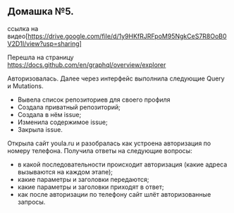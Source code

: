 ## Домашка №5.

ссылка на видео[https://drive.google.com/file/d/1y9HKfRJRFpoM95NgkCeS7R8OoB0V2D1I/view?usp=sharing]

Перешла на страницу https://docs.github.com/en/graphql/overview/explorer

Авторизовалась. Далее через интерфейс выполнила следующие Query и Mutations.

- Вывела список репозиториев для своего профиля
- Создала приватный репозиторий;
- Создала в нём issue;
- Изменила содержимое issue;
- Закрыла issue.

Открыла сайт youla.ru и разобралась как устроена авторизация по номеру телефона.
Получила ответы на следующие вопросы:
- в какой последовательности происходит авторизация (какие адреса вызываются на каждом этапе);
- какие параметры и заголовки передаются;
- какие параметры и заголовки приходят в ответ;
- как после авторизации по телефону сайт шлёт авторизованные запросы.



